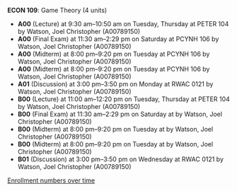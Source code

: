 **ECON 109**: Game Theory (4 units)

- **A00** (Lecture) at 9:30 am–10:50 am on Tuesday, Thursday at PETER 104 by Watson, Joel Christopher (A00789150)
- **A00** (Final Exam) at 11:30 am–2:29 pm on Saturday at PCYNH 106 by Watson, Joel Christopher (A00789150)
- **A00** (Midterm) at 8:00 pm–9:20 pm on Tuesday at PCYNH 106 by Watson, Joel Christopher (A00789150)
- **A00** (Midterm) at 8:00 pm–9:20 pm on Tuesday at PCYNH 106 by Watson, Joel Christopher (A00789150)
- **A01** (Discussion) at 3:00 pm–3:50 pm on Monday at RWAC 0121 by Watson, Joel Christopher (A00789150)
- **B00** (Lecture) at 11:00 am–12:20 pm on Tuesday, Thursday at PETER 104 by Watson, Joel Christopher (A00789150)
- **B00** (Final Exam) at 11:30 am–2:29 pm on Saturday at   by Watson, Joel Christopher (A00789150)
- **B00** (Midterm) at 8:00 pm–9:20 pm on Tuesday at   by Watson, Joel Christopher (A00789150)
- **B00** (Midterm) at 8:00 pm–9:20 pm on Tuesday at   by Watson, Joel Christopher (A00789150)
- **B01** (Discussion) at 3:00 pm–3:50 pm on Wednesday at RWAC 0121 by Watson, Joel Christopher (A00789150)

[Enrollment numbers over time](./ECON109.tsv)
